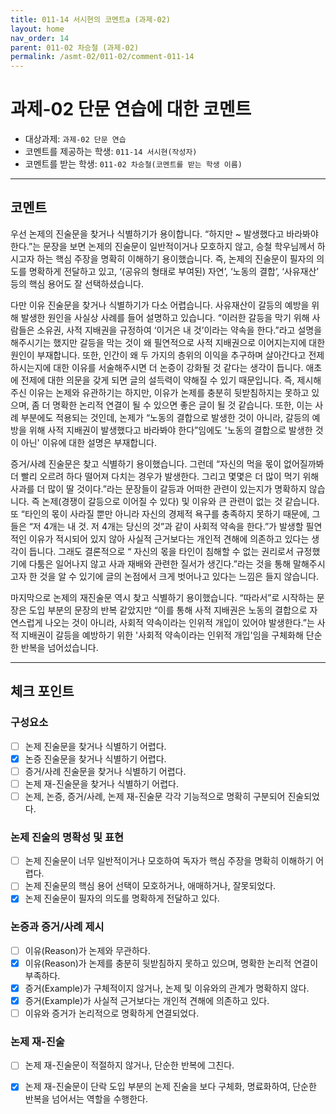 ```yaml
---
title: 011-14 서시현의 코멘트a (과제-02) 
layout: home
nav_order: 14
parent: 011-02 차승철 (과제-02)
permalink: /asmt-02/011-02/comment-011-14
---
```


# 과제-02 단문 연습에 대한 코멘트

- 대상과제: `과제-02 단문 연습`
- 코멘트를 제공하는 학생: `011-14 서시현(작성자)` 
- 코멘트를 받는 학생: `011-02 차승철(코멘트를 받는 학생 이름)` 

---

## 코멘트

우선 논제의 진술문을 찾거나 식별하기가 용이합니다. “하지만 ~ 발생했다고 바라봐야 한다.”는 문장을 보면 논제의 진술문이 일반적이거나 모호하지 않고, 승철 학우님께서 하시고자 하는 핵심 주장을 명확히 이해하기 용이했습니다. 즉, 논제의 진술문이 필자의 의도를 명확하게 전달하고 있고, ‘(공유의 형태로 부여된) 자연’, ‘노동의 결합’, ‘사유재산’ 등의 핵심 용어도 잘 선택하셨습니다.

다만 이유 진술문을 찾거나 식별하기가 다소 어렵습니다. 사유재산이 갈등의 예방을 위해 발생한 원인을 사실상 사례를 들어 설명하고 있습니다. “이러한 갈등을 막기 위해 사람들은 소유권, 사적 지배권을 규정하여 ‘이거은 내 것’이라는 약속을 한다.”라고 설명을 해주시기는 했지만 갈등을 막는 것이 왜 필연적으로 사적 지배권으로 이어지는지에 대한 원인이 부재합니다. 또한, 인간이 왜 두 가지의 층위의 이익을 추구하며 살아간다고 전제하시는지에 대한 이유를 서술해주시면 더 논증이 강화될 것 같다는 생각이 듭니다. 애초에 전제에 대한 의문을 갖게 되면 글의 설득력이 약해질 수 있기 때문입니다. 즉, 제시해주신 이유는 논제와 유관하기는 하지만, 이유가 논제를 충분히 뒷받침하지는 못하고 있으며, 좀 더 명확한 논리적 연결이 될 수 있으면 좋은 글이 될 것 같습니다. 또한, 이는 사례 부분에도 적용되는 것인데, 논제가 “노동의 결합으로 발생한 것이 아니라, 갈등의 예방을 위해 사적 지배권이 발생했다고 바라봐야 한다”임에도 '노동의 결합으로 발생한 것이 아닌' 이유에 대한 설명은 부재합니다.

증거/사례 진술문은 찾고 식별하기 용이했습니다. 그런데 “자신의 먹을 몫이 없어질까봐 더 빨리 오르려 하다 떨어져 다치는 경우가 발생한다. 그리고 몇몇은 더 많이 먹기 위해 사과를 더 많이 딸 것이다.”라는 문장들이 갈등과 어떠한 관련이 있는지가 명확하지 않습니다. 즉 논제(경쟁이 갈등으로 이어질 수 있다) 및 이유와 큰 관련이 없는 것 같습니다. 또 “타인의 몫이 사라질 뿐만 아니라 자신의 경제적 욕구를 충족하지 못하기 때문에, 그들은 “저 4개는 내 것. 저 4개는 당신의 것”과 같이 사회적 약속을 한다.”가 발생할 필연적인 이유가 적시되어 있지 않아 사실적 근거보다는 개인적 견해에 의존하고 있다는 생각이 듭니다. 그래도 결론적으로 “ 자신의 몫을 타인이 침해할 수 없는 권리로서 규정했기에 다툼은 일어나지 않고 사과 재배와 관련한 질서가 생긴다.”라는 것을 통해 말해주시고자 한 것을 알 수 있기에 글의 논점에서 크게 벗어나고 있다는 느낌은 들지 않습니다.

마지막으로 논제의 재진술문 역시 찾고 식별하기 용이했습니다. “따라서”로 시작하는 문장은 도입 부분의 문장의 반복 같았지만 “이를 통해 사적 지배권은 노동의 결합으로 자연스럽게 나오는 것이 아니라, 사회적 약속이라는 인위적 개입이 있어야 발생한다.”는 사적 지배권이 갈등을 예방하기 위한 '사회적 약속이라는 인위적 개입'임을 구체화해 단순한 반복을 넘어섰습니다.


---

## 체크 포인트

### **구성요소**
- [ ] 논제 진술문을 찾거나 식별하기 어렵다.
- [x] 논증 진술문을 찾거나 식별하기 어렵다.
- [ ] 증거/사례 진술문을 찾거나 식별하기 어렵다.
- [ ] 논제 재-진술문을 찾거나 식별하기 어렵다.
- [ ] 논제, 논증, 증거/사례, 논제 재-진술문 각각 기능적으로 명확히 구분되어 진술되었다.

### **논제 진술의 명확성 및 표현**  
- [ ] 논제 진술문이 너무 일반적이거나 모호하여 독자가 핵심 주장을 명확히 이해하기 어렵다.  
- [ ] 논제 진술문의 핵심 용어 선택이 모호하거나, 애매하거나, 잘못되었다.  
- [x] 논제 진술문이 필자의 의도를 명확하게 전달하고 있다.  

### **논증과 증거/사례 제시**  
- [ ] 이유(Reason)가 논제와 무관하다.
- [x] 이유(Reason)가 논제를 충분히 뒷받침하지 못하고 있으며, 명확한 논리적 연결이 부족하다.  
- [x] 증거(Example)가 구체적이지 않거나, 논제 및 이유와의 관계가 명확하지 않다. 
- [x] 증거(Example)가 사실적 근거보다는 개인적 견해에 의존하고 있다.  
- [ ] 이유와 증거가 논리적으로 명확하게 연결되었다.  

### **논제 재-진술**  
- [ ] 논제 재-진술문이 적절하지 않거나, 단순한 반복에 그친다.   
- [x] 논제 재-진술문이 단락 도입 부분의 논제 진술을 보다 구체화, 명료화하여, 단순한 반복을 넘어서는 역할을 수행한다.  

